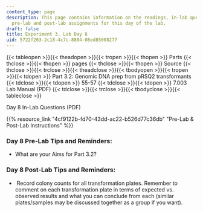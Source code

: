 ```yaml
---
content_type: page
description: This page contains information on the readings, in-lab questions, and
  pre-lab and post-lab assignments for this day of the lab.
draft: false
title: Experiment 3, Lab Day 8
uid: 5722f263-2c18-4c7c-8804-08ed85008277
---
```

{{< tableopen >}}{{< theadopen >}}{{< tropen >}}{{< thopen >}}
Parts
{{< thclose >}}{{< thopen >}}
pages
{{< thclose >}}{{< thopen >}}
Source
{{< thclose >}}{{< trclose >}}{{< theadclose >}}{{< tbodyopen >}}{{< tropen >}}{{< tdopen >}}
Part 3.2: Genomic DNA prep from pRSQ2 transformants
{{< tdclose >}}{{< tdopen >}}
55-57
{{< tdclose >}}{{< tdopen >}}
7.003 Lab Manual (PDF)
{{< tdclose >}}{{< trclose >}}{{< tbodyclose >}}{{< tableclose >}}

Day 8 In-Lab Questions (PDF)

{{% resource_link "4cf9122b-fd70-43dd-ac22-b526d77c36db" "Pre-Lab & Post-Lab Instructions" %}}

### Day 8 Pre-Lab Tips and Reminders:

- What are your Aims for Part 3.2?

### Day 8 Post-Lab Tips and Reminders:

-  Record colony counts for all transformation plates. Remember to comment on each transformation plate in terms of expected vs. observed results and what you can conclude from each (similar plates/samples may be discussed together as a group if you want).